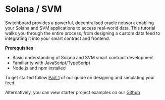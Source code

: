 # Solana / SVM

Switchboard provides a powerful, decentralised oracle network enabling your Solana and SVM applications to access real-world data. This tutorial walks you through the entire process, from designing a custom data feed to integrating it into your smart contract and frontend.

**Prerequisites**

* Basic understanding of Solana and SVM smart contract development
* Familiarity with JavaScript/TypeScript
* Node.js and npm installed

To get started follow [Part 1](part-1-designing-and-simulating-your-feed/) of our guide on designing and simulating your feed.

Alternatively, you can view starter project examples on our [Github](https://github.com/switchboard-xyz/sb-on-demand-examples/)
